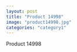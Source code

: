 ```yaml
---
layout: post
title: "Product 14998"
image: "product14998.jpg"
categories: "category1"
---
```

Product 14998

